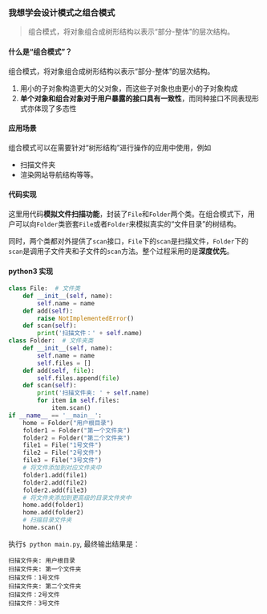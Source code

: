 ### 我想学会设计模式之组合模式

> 组合模式，将对象组合成树形结构以表示“部分-整体”的层次结构。

#### 什么是“组合模式”？

组合模式，将对象组合成树形结构以表示“部分-整体”的层次结构。

1. 用小的子对象构造更大的父对象，而这些子对象也由更小的子对象构成
2. **单个对象和组合对象对于用户暴露的接口具有一致性**，而同种接口不同表现形式亦体现了多态性

#### 应用场景

组合模式可以在需要针对“树形结构”进行操作的应用中使用，例如

- 扫描文件夹
- 渲染网站导航结构等等。

#### 代码实现

这里用代码**模拟文件扫描功能**，封装了`File`和`Folder`两个类。在组合模式下，用户可以向`Folder`类嵌套`File`或者`Folder`来模拟真实的“文件目录”的树结构。

同时，两个类都对外提供了`scan`接口，`File`下的`scan`是扫描文件，`Folder`下的`scan`是调用子文件夹和子文件的`scan`方法。整个过程采用的是**深度优先**。

#### python3 实现

```python
class File:  # 文件类
    def __init__(self, name):
        self.name = name
    def add(self):
        raise NotImplementedError()
    def scan(self):
        print('扫描文件：' + self.name)
class Folder:  # 文件夹类
    def __init__(self, name):
        self.name = name
        self.files = []
    def add(self, file):
        self.files.append(file)
    def scan(self):
        print('扫描文件夹: ' + self.name)
        for item in self.files:
            item.scan()
if __name__ == '__main__':
    home = Folder("用户根目录")
    folder1 = Folder("第一个文件夹")
    folder2 = Folder("第二个文件夹")
    file1 = File("1号文件")
    file2 = File("2号文件")
    file3 = File("3号文件")
    # 将文件添加到对应文件夹中
    folder1.add(file1)
    folder2.add(file2)
    folder2.add(file3)
    # 将文件夹添加到更高级的目录文件夹中
    home.add(folder1)
    home.add(folder2)
    # 扫描目录文件夹
    home.scan()
```

执行`$ python main.py`, 最终输出结果是：

```
扫描文件夹: 用户根目录
扫描文件夹: 第一个文件夹
扫描文件：1号文件
扫描文件夹: 第二个文件夹
扫描文件：2号文件
扫描文件：3号文件
```

